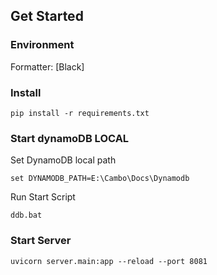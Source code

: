 ## Get Started

### Environment

Formatter: [Black]

### Install

    pip install -r requirements.txt

### Start dynamoDB LOCAL

Set DynamoDB local path

    set DYNAMODB_PATH=E:\Cambo\Docs\Dynamodb

Run Start Script

    ddb.bat

### Start Server

    uvicorn server.main:app --reload --port 8081
